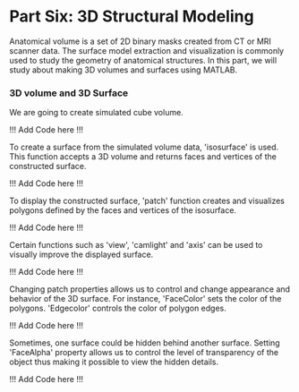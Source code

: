 # Part Six: 3D Structural Modeling

Anatomical volume is a set of 2D binary masks created from CT or MRI scanner data. The surface model extraction and visualization is commonly used to study the geometry of anatomical structures. In this part, we will study about making 3D volumes and surfaces using MATLAB.



### 3D volume and 3D Surface

We are going to create simulated cube volume. 

!!! Add Code here !!!

To create a surface from the simulated volume data, 'isosurface' is used. This function accepts a 3D volume and returns faces and vertices of the constructed surface.

!!! Add Code here !!!

To display the constructed surface, 'patch' function creates and visualizes  polygons defined by the faces and vertices of the isosurface. 

!!! Add Code here !!!

Certain functions such as 'view', 'camlight' and 'axis' can be used to visually improve the displayed surface. 

!!! Add Code here !!!

Changing patch properties allows us to control and change appearance and behavior of the 3D surface. For instance, 'FaceColor' sets the color of the polygons. 'Edgecolor' controls the color of polygon edges. 

!!! Add Code here !!!

Sometimes, one surface could be hidden behind another surface. Setting 'FaceAlpha' property allows us to control the level of transparency of the object thus making it possible to view the hidden details. 

!!! Add Code here !!!









